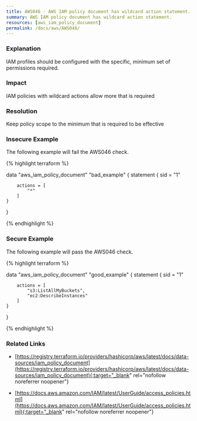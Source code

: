 ```yaml
---
title: AWS046 - AWS IAM policy document has wildcard action statement.
summary: AWS IAM policy document has wildcard action statement. 
resources: [aws_iam_policy_document] 
permalink: /docs/aws/AWS046/
---
```

### Explanation


IAM profiles should be configured with the specific, minimum set of permissions required.


### Impact
IAM policies with wildcard actions allow more that is required

### Resolution
Keep policy scope to the minimum that is required to be effective



### Insecure Example

The following example will fail the AWS046 check.

{% highlight terraform %}

data "aws_iam_policy_document" "bad_example" {
	statement {
		sid = "1"

        actions = [
      		"*"
    	]
	}
}

{% endhighlight %}



### Secure Example

The following example will pass the AWS046 check.

{% highlight terraform %}

data "aws_iam_policy_document" "good_example" {
	statement {
		sid = "1"

        actions = [
      		"s3:ListAllMyBuckets",
      		"ec2:DescribeInstances"
    	]
	}
}

{% endhighlight %}



### Related Links


- [https://registry.terraform.io/providers/hashicorp/aws/latest/docs/data-sources/iam_policy_document](https://registry.terraform.io/providers/hashicorp/aws/latest/docs/data-sources/iam_policy_document){:target="_blank" rel="nofollow noreferrer noopener"}

- [https://docs.aws.amazon.com/IAM/latest/UserGuide/access_policies.html](https://docs.aws.amazon.com/IAM/latest/UserGuide/access_policies.html){:target="_blank" rel="nofollow noreferrer noopener"}


